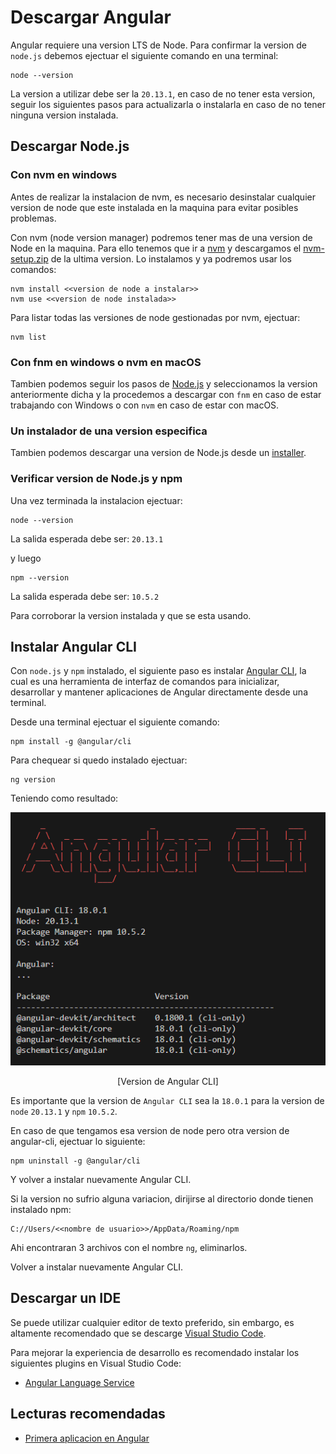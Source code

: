 # Descargar Angular

Angular requiere una version LTS de Node. Para confirmar la version de `node.js` debemos ejectuar el siguiente comando en una terminal:

```CMD
node --version
```

La version a utilizar debe ser la `20.13.1`, en caso de no tener esta version, seguir los siguientes pasos para actualizarla o instalarla en caso de no tener ninguna version instalada.

## Descargar Node.js

### Con nvm en windows

Antes de realizar la instalacion de nvm, es necesario desinstalar cualquier version de node que este instalada en la maquina para evitar posibles problemas.

Con nvm (node version manager) podremos tener mas de una version de Node en la maquina. Para ello tenemos que ir a [nvm](https://github.com/coreybutler/nvm-windows?tab=readme-ov-file) y descargamos el [nvm-setup.zip](https://github.com/coreybutler/nvm-windows/releases) de la ultima version. Lo instalamos y ya podremos usar los comandos:

```CMD
nvm install <<version de node a instalar>>
nvm use <<version de node instalada>>
```

Para listar todas las versiones de node gestionadas por nvm, ejectuar:

```CMD
nvm list
```

### Con fnm en windows o nvm en macOS

Tambien podemos seguir los pasos de [Node.js](https://nodejs.org/en/download/package-manager) y seleccionamos la version anteriormente dicha y la procedemos a descargar con `fnm` en caso de estar trabajando con Windows o con `nvm` en caso de estar con macOS.

### Un instalador de una version especifica

Tambien podemos descargar una version de Node.js desde un [installer](https://nodejs.org/en/download/prebuilt-installer).

### Verificar version de Node.js y npm

Una vez terminada la instalacion ejectuar:

```CMD
node --version
```

La salida esperada debe ser: `20.13.1`

y luego

```CMD
npm --version
```

La salida esperada debe ser: `10.5.2`

Para corroborar la version instalada y que se esta usando.

## Instalar Angular CLI

Con `node.js` y `npm` instalado, el siguiente paso es instalar [Angular CLI](https://v17.angular.io/cli), la cual es una herramienta de interfaz de comandos para inicializar, desarrollar y mantener aplicaciones de Angular directamente desde una terminal.

Desde una terminal ejectuar el siguiente comando:

```CMD
npm install -g @angular/cli
```

Para chequear si quedo instalado ejectuar:

```CMD
ng version
```

Teniendo como resultado:

<p align="center">
<img src="./images/image-13.png"/>
</p>
<p align="center">
[Version de Angular CLI]
</p>

Es importante que la version de `Angular CLI` sea la `18.0.1` para la version de `node` `20.13.1` y `npm` `10.5.2`.

En caso de que tengamos esa version de node pero otra version de angular-cli, ejectuar lo siguiente:

```CMD
npm uninstall -g @angular/cli
```

Y volver a instalar nuevamente Angular CLI.

Si la version no sufrio alguna variacion, dirijirse al directorio donde tienen instalado npm:

```CMD
C://Users/<<nombre de usuario>>/AppData/Roaming/npm
```

Ahi encontraran 3 archivos con el nombre `ng`, eliminarlos.

Volver a instalar nuevamente Angular CLI.

## Descargar un IDE

Se puede utilizar cualquier editor de texto preferido, sin embargo, es altamente recomendado que se descarge [Visual Studio Code](https://code.visualstudio.com/).

Para mejorar la experiencia de desarrollo es recomendado instalar los siguientes plugins en Visual Studio Code:

- [Angular Language Service](https://marketplace.visualstudio.com/items?itemName=Angular.ng-template)

## Lecturas recomendadas

- [Primera aplicacion en Angular](https://v17.angular.io/tutorial/first-app)
